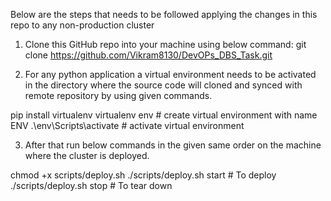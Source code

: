 Below are the steps that needs to be followed applying the changes in this repo to any non-production cluster

1. Clone this GitHub repo into your machine using below command:
git clone https://github.com/Vikram8130/DevOPs_DBS_Task.git

2. For any python application a virtual environment needs to be activated in the directory where the source code will cloned and synced with remote repository by using given commands.

pip install virtualenv
virtualenv env          # create virtual environment with name ENV
.\env\Scripts\activate  # activate virtual environment   

3. After that run below commands in the given same order on the machine where the cluster is deployed.

chmod +x scripts/deploy.sh
./scripts/deploy.sh start  # To deploy
./scripts/deploy.sh stop   # To tear down
